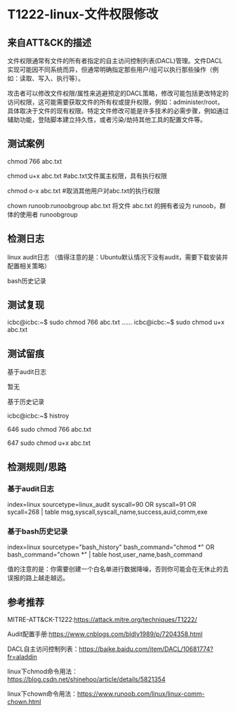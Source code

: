# T1222-linux-文件权限修改

## 来自ATT&CK的描述

文件权限通常有文件的所有者指定的自主访问控制列表(DACL)管理。文件DACL实现可能因不同系统而异，但通常明确指定那些用户/组可以执行那些操作（例如：读取、写入、执行等）。

攻击者可以修改文件权限/属性来逃避预定的DACL策略，修改可能包括更改特定的访问权限，这可能需要获取文件的所有权或提升权限，例如：administer/root，具体取决于文件的现有权限。特定文件修改可能是许多技术的必需步骤，例如通过辅助功能，登陆脚本建立持久性，或者污染/劫持其他工具的配置文件等。

## 测试案例

chmod 766 abc.txt   

chmod  u+x abc.txt  #abc.txt文件属主权限，具有执行权限

chmod  o-x abc.txt   #取消其他用户对abc.txt的执行权限

chown runoob:runoobgroup abc.txt  将文件 abc.txt 的拥有者设为 runoob，群体的使用者 runoobgroup

## 检测日志

linux audit日志 （值得注意的是：Ubuntu默认情况下没有audit，需要下载安装并配置相关策略）

bash历史记录

## 测试复现

icbc@icbc:~$ sudo chmod 766 abc.txt 
......
icbc@icbc:~$ sudo chmod u+x abc.txt 

## 测试留痕

基于audit日志

暂无

基于历史记录

 icbc@icbc:~$ histroy

  646  sudo chmod 766 abc.txt 

  647  sudo chmod u+x abc.txt 

## 检测规则/思路

### 基于audit日志

index=linux sourcetype=linux_audit syscall=90 OR syscall=91 OR sycall=268 | table msg,syscall,syscall_name,success,auid,comm,exe

### 基于bash历史记录

index=linux sourcetype="bash_history" bash_command="chmod *" OR bash_command="chown *" | table host,user_name,bash_command

值的注意的是：你需要创建一个白名单进行数据降噪，否则你可能会在无休止的去误报的路上越走越远。

## 参考推荐

MITRE-ATT&CK-T1222:https://attack.mitre.org/techniques/T1222/

Audit配置手册:https://www.cnblogs.com/bldly1989/p/7204358.html

DACL自主访问控制列表：https://baike.baidu.com/item/DACL/10681774?fr=aladdin

linux下chmod命令用法：https://blog.csdn.net/shinehoo/article/details/5821354

linux下chown命令用法：https://www.runoob.com/linux/linux-comm-chown.html


